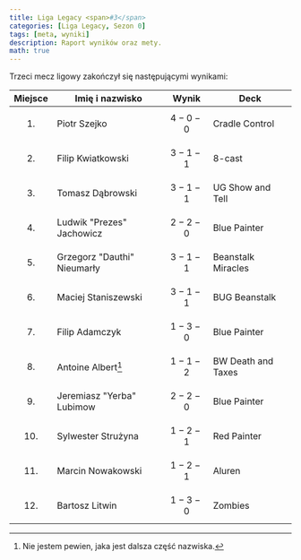 ```yaml
---
title: Liga Legacy <span>#3</span>
categories: [Liga Legacy, Sezon 0]
tags: [meta, wyniki]
description: Raport wyników oraz mety.
math: true
---
```


Trzeci mecz ligowy zakończył się następującymi wynikami:

|  Miejsce  | Imię i nazwisko             | Wynik       | Deck               |
|:---------:|-----------------------------|-------------|--------------------|
| $$ 1. $$  | Piotr Szejko                | $$ 4-0-0 $$ | Cradle Control     |
| $$ 2. $$  | Filip Kwiatkowski           | $$ 3-1-1 $$ | 8-cast             |
| $$ 3. $$  | Tomasz Dąbrowski            | $$ 3-1-1 $$ | UG Show and Tell   |
| $$ 4. $$  | Ludwik "Prezes" Jachowicz   | $$ 2-2-0 $$ | Blue Painter       |
| $$ 5. $$  | Grzegorz "Dauthi" Nieumarły | $$ 3-1-1 $$ | Beanstalk Miracles |
| $$ 6. $$  | Maciej Staniszewski         | $$ 3-1-1 $$ | BUG Beanstalk      |
| $$ 7. $$  | Filip Adamczyk              | $$ 1-3-0 $$ | Blue Painter       |
| $$ 8. $$  | Antoine Albert[^niewiem]    | $$ 1-1-2 $$ | BW Death and Taxes |
| $$ 9. $$  | Jeremiasz "Yerba" Lubimow   | $$ 2-2-0 $$ | Blue Painter       |
| $$ 10. $$ | Sylwester Strużyna          | $$ 1-2-1 $$ | Red Painter        |
| $$ 11. $$ | Marcin Nowakowski           | $$ 1-2-1 $$ | Aluren             |
| $$ 12. $$ | Bartosz Litwin              | $$ 1-3-0 $$ | Zombies            |

[^niewiem]: Nie jestem pewien, jaka jest dalsza część nazwiska.
